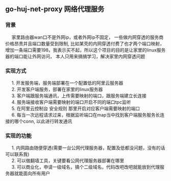 ## go-huj-net-proxy 网络代理服务
### 背景
&nbsp;&nbsp;&nbsp;&nbsp; 家里路由器wan口不是外网ip，或者外网ip不固定，
一些做内网穿透的服务商价格昂贵并且端口数量受到限制, 比如某壳的内网穿透付费了也才两个端口映射，
增加一条端口需要198，我表示买不起，所以这个项目的目的是让家里的linux服务器的端口能让外网访问，
本人只用来搞搞学习，解决家里内网穿透问题    

### 实现方式
&nbsp;&nbsp;&nbsp;&nbsp; 1. 开发服务端，服务端部署在一个配置低的阿里云服务器        
&nbsp;&nbsp;&nbsp;&nbsp; 2. 开发客户端服务，部署在家里的linux服务器      
&nbsp;&nbsp;&nbsp;&nbsp; 3. 客户端跟服务端通讯，上传需要映射的端口，跟服务端建立长连接       
&nbsp;&nbsp;&nbsp;&nbsp; 4. 服务端接收客户端需要映射的端口开启不同的端口tpc监听     
&nbsp;&nbsp;&nbsp;&nbsp; 5. 在阿里云控制台 安全规则 那里开启对应客户端需要映射的端口   
&nbsp;&nbsp;&nbsp;&nbsp; 6. 每当一次远程请求过来，根据监听端口在map当中找到客户端服务服务长连接的哪个conn, 以此进行转发通讯

### 实现的功能    
&nbsp;&nbsp;&nbsp;&nbsp; 1. 内网路由随便穿透(需要一台公网代理服务器，配置及低都没问题，没有的话可以联系我)    
&nbsp;&nbsp;&nbsp;&nbsp; 2. 可以做翻墙工具，关键要看公网代理服务器部署在哪里                
&nbsp;&nbsp;&nbsp;&nbsp; 3. 可以商业化，申请一级域名，搞个二级域名，代码改吧改吧就能放到代理服务器就能面向所有用户     
